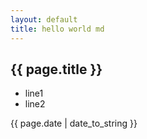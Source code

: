 ```yaml
---
layout: default
title: hello world md
---
```

## {{ page.title }}
- line1
- line2

{{ page.date | date_to_string }}